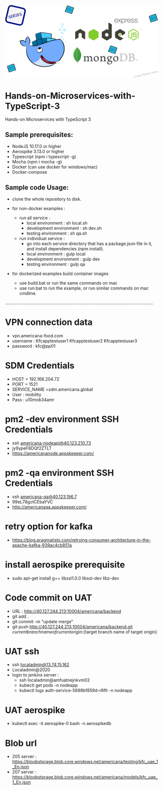![](./cover.png)

# Hands-on-Microservices-with-TypeScript-3
Hands-on Microservices with TypeScript 3 

## Sample prerequisites:
* NodeJS 10.17.0 or higher 
* Aerospike 3.13.0 or higher
* Typescript (npm i typescript -g)
* Mocha (npm i mocha -g)
* Docker (can use docker for windows/mac)
* Docker-compose 

## Sample code Usage:
* clone the whole repository to disk.

* for non-docker examples : 
    * run all service : 
        * local environment : sh local.sh
        * development environment : sh dev.sh
        * testing environment : sh qa.sh
    * run individual service : 
        * go into each service directory that has a package.json file in it, and install dependencies (npm install).
        * local environment : gulp local
        * development environment : gulp dev
        * testing environment : gulp qa

* for dockerized examples build container images 
    * use build.bat or run the same commands on mac
    * use run.bat to run the example, or run similar commands on mac cmdline.

.........................................................................................................................
# VPN connection data
* vpn.americana-food.com
* username : 
    Kfcapptestuser1
    Kfcapptestuser2 
    Kfcapptestuser3
* password : kfc@pp01 

# SDM Credentials
* HOST = 192.168.204.72
* PORT = 1521
* SERVICE_NAME =sdm.americana.global
* User : mobility
* Pass : u10mob34amr

# pm2 -dev environment SSH Credentials
* ssh americana-nodeapi@40.123.210.73		
* jy9ypeF8DQf2ZTLT
* https://americananode.appskeeper.com/
 
# pm2 -qa environment SSH Credentials
* ssh americana-qa@40.123.196.7
* 99eL78gctCEbaYVC
* http://americanaqa.appskeeper.com/

# retry option for kafka
* https://blog.pragmatists.com/retrying-consumer-architecture-in-the-apache-kafka-939ac4cb851a

# install aerospike prerequisite 
* sudo apt-get install g++ libssl1.0.0 libssl-dev libz-dev

# Code commit on UAT
* URL : http://40.127.244.213:10004/americana/backend
* git add .
* git commit -m "update merge"
* git push http://40.127.244.213:10004/americana/backend.git ${current branch name of current origin}:${target branch name of target origin}

# UAT ssh
* ssh localadmin@13.74.15.162
* Localadmin@2020
* login to jenkins server :
    * ssh localadmin@amfuatnejnkvm02
    * kubectl get pods -n nodeapp
    * kubectl logs auth-service-5686bf859d-r8flt  -n nodeapp
# UAT aerospike
* kubectl exec -it aerospike-0 bash -n aerospikedb

# Blob url
* 205 server : https://bloobstorage.blob.core.windows.net/americana/testing/kfc_uae_1_En.json
* 207 server : https://bloobstorage.blob.core.windows.net/americana/models/kfc_uae_1_En.json
